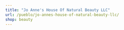 ```yaml
---
title: "Jo Anne's House Of Natural Beauty LLC"
url: /pueblo/jo-annes-house-of-natural-beauty-llc/
shop: beauty
---
```

